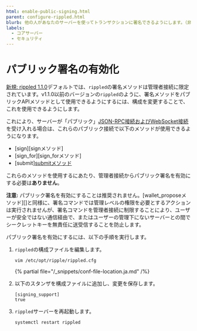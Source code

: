 ```yaml
---
html: enable-public-signing.html
parent: configure-rippled.html
blurb: 他の人があなたのサーバーを使ってトランザクションに署名できるようにします。（非推奨）
labels:
  - コアサーバー
  - セキュリティ
---
```

# パブリック署名の有効化

[新規: rippled 1.1.0](https://github.com/XRPLF/rippled/releases/tag/1.1.0 "BADGE_BLUE")デフォルトでは、`rippled`の署名メソッドは管理者接続に限定されています。v1.1.0以前のバージョンの`rippled`のように、署名メソッドをパブリックAPIメソッドとして使用できるようにするには、構成を変更することで、これを使用できるようにします。

これにより、サーバーが「パブリック」[JSON-RPC接続およびWebSocket接続](../../tutorials/get-started/get-started-using-http-websocket-apis.md)を受け入れる場合は、これらのパブリック接続で以下のメソッドが使用できるようになります。

- [sign][signメソッド]
- [sign_for][sign_forメソッド]
- [submit][submitメソッド]("sign-and-submit"モード)

これらのメソッドを使用するにあたり、管理者接続からパブリック署名を有効にする必要は**ありません**。

**注意:** パブリック署名を有効にすることは推奨されません。[wallet_proposeメソッド][]と同様に、署名コマンドでは管理レベルの権限を必要とするアクションは実行されませんが、署名コマンドを管理者接続に制限することにより、ユーザーが安全ではない通信経由で、またはユーザーの管理下にないサーバーとの間でシークレットキーを無責任に送受信することを防止します。

パブリック署名を有効にするには、以下の手順を実行します。

1. `rippled`の構成ファイルを編集します。

    ```
    vim /etc/opt/ripple/rippled.cfg
    ```

    {% partial file="/_snippets/conf-file-location.ja.md" /%}

2. 以下のスタンザを構成ファイルに追加し、変更を保存します。

    ```
    [signing_support]
    true
    ```

3. `rippled`サーバーを再起動します。

    ```
    systemctl restart rippled
    ```
